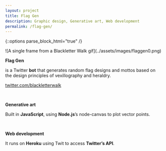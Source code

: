 ```yaml
---
layout: project
title: Flag Gen
description: Graphic design, Generative art, Web development
permalink: /flag-gen/
---
```

{::options parse_block_html="true" /}

<div class="col-12 mb-5">
![A single frame from a Blackletter Walk gif](../assets/images/flaggen0.png)
</div>

<div class="col-12 offset-sm-0 col-md-8 offset-md-2 col-lg-6 offset-lg-3 vertical-center">

**Flag Gen**

<div class="indent">

is a Twitter **bot** that generates random flag designs and mottos based on the design principles of vexillography and heraldry.

[twitter.com/blackletterwalk](https://twitter.com/blackletterwalk)

</div><br>

**Generative art**<br>

<div class="indent">

Built in **JavaScript**, using **Node.js**’s node-canvas to plot vector points.

</div><br>

**Web development**

<div class="indent">

It runs on **Heroku** using Twit to access **Twitter’s API**.

</div>

</div>
